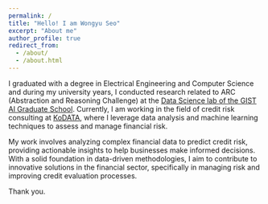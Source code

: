 ```yaml
---
permalink: /
title: "Hello! I am Wongyu Seo"
excerpt: "About me"
author_profile: true
redirect_from: 
  - /about/
  - /about.html
---
```



I graduated with a degree in Electrical Engineering and Computer Science and during my university years, I conducted research related to ARC (Abstraction and Reasoning Challenge) at the [Data Science lab of the GIST AI Graduate School](https://sundong.kim). Currently, I am working in the field of credit risk consulting at [KoDATA](http://www.kodata.co.kr), where I leverage data analysis and machine learning techniques to assess and manage financial risk.

My work involves analyzing complex financial data to predict credit risk, providing actionable insights to help businesses make informed decisions. With a solid foundation in data-driven methodologies, I aim to contribute to innovative solutions in the financial sector, specifically in managing risk and improving credit evaluation processes.

Thank you.